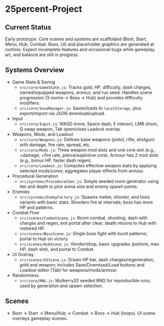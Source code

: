 # 25percent-Project

## Current Status
Early prototype. Core scenes and systems are scaffolded (Boot, Start, Menu, Hub, Combat, Boss, UI) and placeholder graphics are generated at runtime. Expect incomplete features and occasional bugs while gameplay, art, and balance are still in progress.

## Systems Overview
- Game State & Saving
  - `src/core/GameState.js`: Tracks gold, HP, difficulty, dash charges, owned/equipped weapons, armour, and run seed. Handles scene progression (3 rooms → Boss → Hub) and provides difficulty modifiers.
  - `src/core/SaveManager.js`: Saves/loads to `localStorage`, plus export/import via JSON download/upload.
- Input
  - `src/core/Input.js`: WASD move, Space dash, E interact, LMB shoot, Q swap weapon, Tab open/close Loadout overlay.
- Weapons, Mods, and Loadout
  - `src/core/Weapons.js`: Defines base weapons (pistol, rifle, shotgun) with damage, fire rate, spread, etc.
  - `src/core/Mods.js`: Three weapon mod slots and one core slot (e.g., +damage, +fire rate, pierce/explosive core). Armour has 2 mod slots (e.g., bonus HP, faster dash regen).
  - `src/core/Loadout.js`: Computes effective weapon stats by applying selected mods/cores; aggregates player effects from armour.
- Procedural Generation
  - `src/systems/ProceduralGen.js`: Simple seeded room generator using `RNG` and depth to pick arena size and enemy spawn points.
- Enemies
  - `src/systems/EnemyFactory.js`: Spawns melee, shooter, and boss variants with basic stats. Shooters fire at intervals; boss has more HP and patterns.
- Combat Flow
  - `src/scenes/CombatScene.js`: Room combat, shooting, dash with charges and regen, exit portal after clear; death returns to Hub with restored HP.
  - `src/scenes/BossScene.js`: Single boss fight with burst patterns; portal to Hub on victory.
  - `src/scenes/HubScene.js`: Vendor/shop, basic upgrades (potions, max HP, dash slot), and portal to Combat.
- UI Overlay
  - `src/scenes/UIScene.js`: Draws HP bar, dash charges/regeneration, gold and weapon; includes Save/Download/Load buttons and Loadout editor (Tab) for weapons/mods/armour.
- Randomness
  - `src/core/RNG.js`: Mulberry32 seeded RNG for reproducible runs; used by generation and spawn selection.

## Scenes
- Boot → Start → Menu/Hub → Combat → Boss → Hub (loops). UI scene overlays gameplay scenes.
